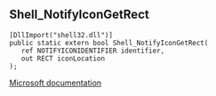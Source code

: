 ## Shell_NotifyIconGetRect

```
[DllImport("shell32.dll")]
public static extern bool Shell_NotifyIconGetRect(
   ref NOTIFYICONIDENTIFIER identifier,
   out RECT iconLocation
);
```

[Microsoft documentation](https://docs.microsoft.com/en-us/windows/win32/api/shellapi/nf-shellapi-shell_notifyicongetrect)

